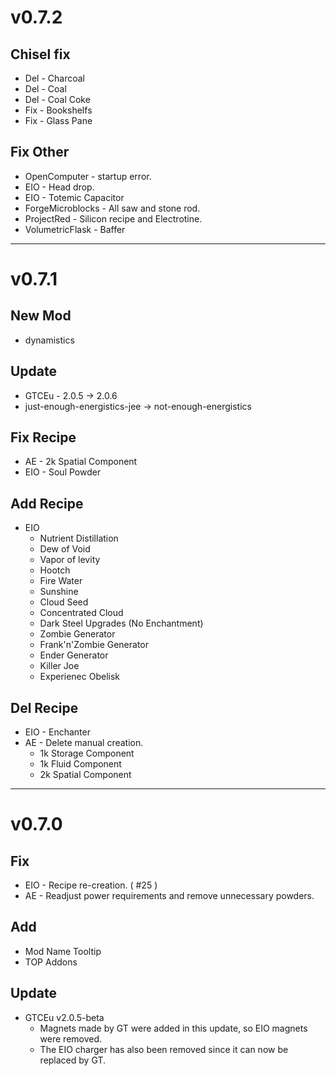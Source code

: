 # v0.7.2
## Chisel fix
* Del - Charcoal
* Del - Coal
* Del - Coal Coke
* Fix - Bookshelfs
* Fix - Glass Pane

## Fix Other
* OpenComputer - startup error.
* EIO - Head drop.
* EIO - Totemic Capacitor
* ForgeMicroblocks - All saw and stone rod.
* ProjectRed - Silicon recipe and Electrotine.
* VolumetricFlask - Baffer

* * *

# v0.7.1
## New Mod
* dynamistics

## Update
* GTCEu - 2.0.5 -> 2.0.6
* just-enough-energistics-jee -> not-enough-energistics

## Fix Recipe
* AE - 2k Spatial Component
* EIO - Soul Powder

## Add Recipe
* EIO
    * Nutrient Distillation
    * Dew of Void
    * Vapor of levity
    * Hootch
    * Fire Water
    * Sunshine
    * Cloud Seed
    * Concentrated Cloud
    * Dark Steel Upgrades (No Enchantment)
    * Zombie Generator
    * Frank'n'Zombie Generator
    * Ender Generator
    * Killer Joe
    * Experienec Obelisk

## Del Recipe
* EIO - Enchanter
* AE - Delete manual creation.
    * 1k Storage Component
    * 1k Fluid Component
    * 2k Spatial Component

* * *

# v0.7.0
## Fix
* EIO - Recipe re-creation. ( #25 )
* AE - Readjust power requirements and remove unnecessary powders.

## Add
* Mod Name Tooltip
* TOP Addons

## Update
* GTCEu v2.0.5-beta
    * Magnets made by GT were added in this update, so EIO magnets were removed. 
    * The EIO charger has also been removed since it can now be replaced by GT.
